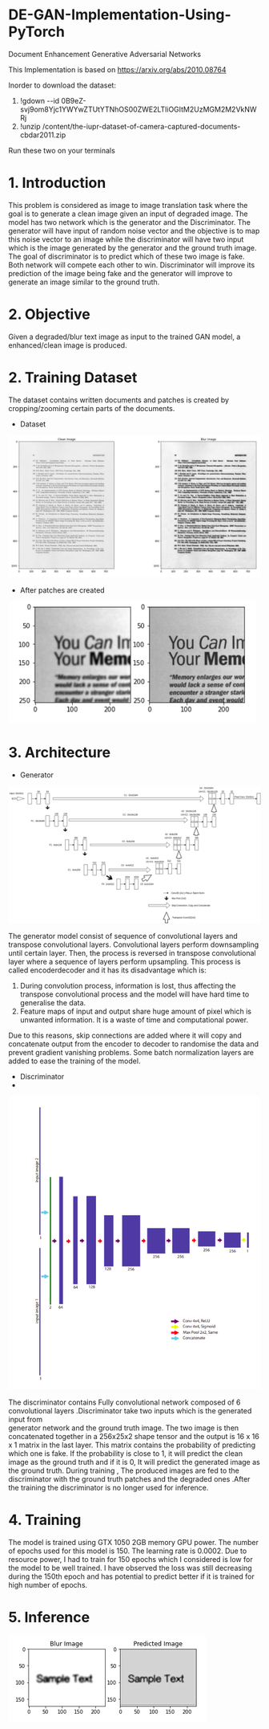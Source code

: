 # DE-GAN-Implementation-Using-PyTorch
Document Enhancement Generative Adversarial Networks

This Implementation is based on https://arxiv.org/abs/2010.08764 

Inorder to download the dataset:
1. !gdown --id 0B9eZ-svj9om8Yjc1YWYwZTUtYTNhOS00ZWE2LTliOGItM2UzMGM2M2VkNWRj
2. !unzip /content/the-iupr-dataset-of-camera-captured-documents-cbdar2011.zip

Run these two on your terminals

# 1. Introduction

  This problem is considered as image to image translation task where the goal is to generate a clean
image given an input of degraded image. The model has two network which is the generator and the
Discriminator. The generator will have input of random noise vector and the objective is to map this
noise vector to an image while the discriminator will have two input which is the image generated by
the generator and the ground truth image. The goal of discriminator is to predict which of these two
image is fake. Both network will compete each other to win. Discriminator will improve its prediction
of the image being fake and the generator will improve to generate an image similar to the ground
truth.

# 2. Objective

Given a degraded/blur text image as input to the trained GAN model, a enhanced/clean image is produced.

 # 2. Training Dataset
The dataset contains written documents and patches is created by cropping/zooming certain parts of
the documents.

* Dataset
 
![Dataset](image/2.png)

* After patches are created


![Patch](image/1.png)

# 3. Architecture
* Generator

![Gen](image/4.png)
  
  The generator model consist of sequence of convolutional layers and transpose convolutional layers.
  Convolutional layers perform downsampling until certain layer. Then, the process is reversed in transpose convolutional layer where a sequence of layers perform upsampling. This process is called encoderdecoder and it has its disadvantage which is:

  1. During convolution process, information is lost, thus affecting the transpose convolutional process
  and the model will have hard time to generalise the data.
  2. Feature maps of input and output share huge amount of pixel which is unwanted information. It
  is a waste of time and computational power.

  Due to this reasons, skip connections are added where it will copy and concatenate output from
  the encoder to decoder to randomise the data and prevent gradient vanishing problems. Some batch
  normalization layers are added to ease the training of the model.
 
* Discriminator
* 
![Dis](image/3.png)


  The discriminator contains Fully convolutional network composed of 6 convolutional layers .Discriminator take two inputs which is the generated input from    
  generator network and the ground truth
  image. The two image is then concatenated together in a 256x25x2 shape tensor and the output is
  16 x 16 x 1 matrix in the last layer. This matrix contains the probability of predicting which one is
  fake. If the probability is close to 1, it will predict the clean image as the ground truth and if it is 0,
  It will predict the generated image as the ground truth. During training , The produced images are
  fed to the discriminator with the ground truth patches and the degraded ones .After the training the
  discriminator is no longer used for inference.
 
# 4. Training
The model is trained using GTX 1050 2GB memory GPU power. The number of epochs used for this
model is 150. The learning rate is 0.0002. Due to resource power, I had to train for 150 epochs which I
considered is low for the model to be well trained. I have observed the loss was still decreasing during
the 150th epoch and has potential to predict better if it is trained for high number of epochs.


# 5. Inference
![Result](image/5.png)



